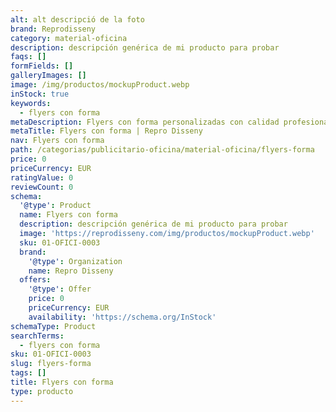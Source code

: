 ```yaml
---
alt: alt descripció de la foto
brand: Reprodisseny
category: material-oficina
description: descripción genérica de mi producto para probar
faqs: []
formFields: []
galleryImages: []
image: /img/productos/mockupProduct.webp
inStock: true
keywords:
  - flyers con forma
metaDescription: Flyers con forma personalizadas con calidad profesional en Cataluña.
metaTitle: Flyers con forma | Repro Disseny
nav: Flyers con forma
path: /categorias/publicitario-oficina/material-oficina/flyers-forma
price: 0
priceCurrency: EUR
ratingValue: 0
reviewCount: 0
schema:
  '@type': Product
  name: Flyers con forma
  description: descripción genérica de mi producto para probar
  image: 'https://reprodisseny.com/img/productos/mockupProduct.webp'
  sku: 01-OFICI-0003
  brand:
    '@type': Organization
    name: Repro Disseny
  offers:
    '@type': Offer
    price: 0
    priceCurrency: EUR
    availability: 'https://schema.org/InStock'
schemaType: Product
searchTerms:
  - flyers con forma
sku: 01-OFICI-0003
slug: flyers-forma
tags: []
title: Flyers con forma
type: producto
---
```



